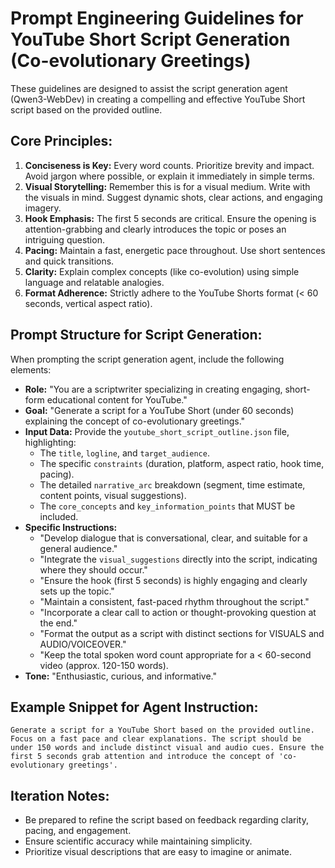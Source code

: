 # Prompt Engineering Guidelines for YouTube Short Script Generation (Co-evolutionary Greetings)

These guidelines are designed to assist the script generation agent (Qwen3-WebDev) in creating a compelling and effective YouTube Short script based on the provided outline.

## Core Principles:

1.  **Conciseness is Key:** Every word counts. Prioritize brevity and impact. Avoid jargon where possible, or explain it immediately in simple terms.
2.  **Visual Storytelling:** Remember this is for a visual medium. Write with the visuals in mind. Suggest dynamic shots, clear actions, and engaging imagery.
3.  **Hook Emphasis:** The first 5 seconds are critical. Ensure the opening is attention-grabbing and clearly introduces the topic or poses an intriguing question.
4.  **Pacing:** Maintain a fast, energetic pace throughout. Use short sentences and quick transitions.
5.  **Clarity:** Explain complex concepts (like co-evolution) using simple language and relatable analogies.
6.  **Format Adherence:** Strictly adhere to the YouTube Shorts format (< 60 seconds, vertical aspect ratio).

## Prompt Structure for Script Generation:

When prompting the script generation agent, include the following elements:

*   **Role:** "You are a scriptwriter specializing in creating engaging, short-form educational content for YouTube."
*   **Goal:** "Generate a script for a YouTube Short (under 60 seconds) explaining the concept of co-evolutionary greetings."
*   **Input Data:** Provide the `youtube_short_script_outline.json` file, highlighting:
    *   The `title`, `logline`, and `target_audience`.
    *   The specific `constraints` (duration, platform, aspect ratio, hook time, pacing).
    *   The detailed `narrative_arc` breakdown (segment, time estimate, content points, visual suggestions).
    *   The `core_concepts` and `key_information_points` that MUST be included.
*   **Specific Instructions:**
    *   "Develop dialogue that is conversational, clear, and suitable for a general audience."
    *   "Integrate the `visual_suggestions` directly into the script, indicating where they should occur."
    *   "Ensure the hook (first 5 seconds) is highly engaging and clearly sets up the topic."
    *   "Maintain a consistent, fast-paced rhythm throughout the script."
    *   "Incorporate a clear call to action or thought-provoking question at the end."
    *   "Format the output as a script with distinct sections for VISUALS and AUDIO/VOICEOVER."
    *   "Keep the total spoken word count appropriate for a < 60-second video (approx. 120-150 words).
*   **Tone:** "Enthusiastic, curious, and informative."

## Example Snippet for Agent Instruction:

```
Generate a script for a YouTube Short based on the provided outline. Focus on a fast pace and clear explanations. The script should be under 150 words and include distinct visual and audio cues. Ensure the first 5 seconds grab attention and introduce the concept of 'co-evolutionary greetings'.
```

## Iteration Notes:

*   Be prepared to refine the script based on feedback regarding clarity, pacing, and engagement.
*   Ensure scientific accuracy while maintaining simplicity.
*   Prioritize visual descriptions that are easy to imagine or animate.
